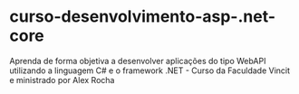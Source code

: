 # curso-desenvolvimento-asp-.net-core
Aprenda de forma objetiva a desenvolver aplicações do tipo WebAPI utilizando a linguagem C# e o framework .NET - Curso da Faculdade Vincit e ministrado por Alex Rocha
